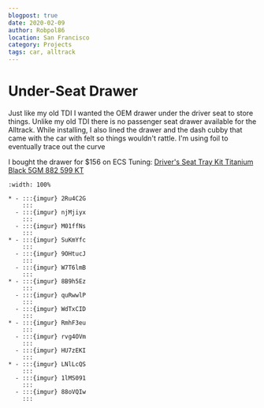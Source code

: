 ```yaml
---
blogpost: true
date: 2020-02-09
author: Robpol86
location: San Francisco
category: Projects
tags: car, alltrack
---
```


# Under-Seat Drawer

Just like my old TDI I wanted the OEM drawer under the driver seat to store things. Unlike my old TDI there is no passenger
seat drawer available for the Alltrack. While installing, I also lined the drawer and the dash cubby that came with the car
with felt so things wouldn't rattle. I'm using foil to eventually trace out the curve

I bought the drawer for $156 on ECS Tuning:
[Driver's Seat Tray Kit Titanium Black 5GM 882 599 KT](https://www.ecstuning.com/b-genuine-volkswagen-audi-parts/drivers-seat-tray-kit-titanium-black/5gm882599kt/)

```{imgur-figure} W7T6lmB
:width: 100%
```

```{list-table}
* - :::{imgur} 2Ru4C2G
    :::
  - :::{imgur} njMjiyx
    :::
  - :::{imgur} M01ffNs
    :::
* - :::{imgur} SuKmYfc
    :::
  - :::{imgur} 9OHtucJ
    :::
  - :::{imgur} W7T6lmB
    :::
* - :::{imgur} 8B9h5Ez
    :::
  - :::{imgur} quRwwlP
    :::
  - :::{imgur} WdTxCID
    :::
* - :::{imgur} RmhF3eu
    :::
  - :::{imgur} rvg4OVm
    :::
  - :::{imgur} HU7zEKI
    :::
* - :::{imgur} LNlLcQS
    :::
  - :::{imgur} 1lMS091
    :::
  - :::{imgur} 88oVQIw
    :::
```
